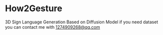 # How2Gesture
3D Sign Language Generation Based on Diffusion Model
if you need dataset you can contact me with 1274909268@qq.com
